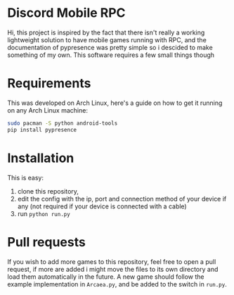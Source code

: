 # Discord Mobile RPC
Hi, this project is inspired by the fact that there isn't really a working lightweight solution to have mobile games running with RPC, and the documentation of pypresence was pretty simple so i descided to make something of my own. This software requires a few small things though

# Requirements
This was developed on Arch Linux, here's a guide on how to get it running on any Arch Linux machine:
```zsh
sudo pacman -S python android-tools
pip install pypresence
```

# Installation
This is easy:

1. clone this repository, 
2. edit the config with the ip, port and connection method of your device if any (not required if your device is connected with a cable)
3. run `python run.py`

# Pull requests
If you wish to add more games to this repository, feel free to open a pull request, if more are added i might move the files to its own directory and load them automatically in the future. A new game should follow the example implementation in `Arcaea.py`, and be added to the switch in `run.py`.
